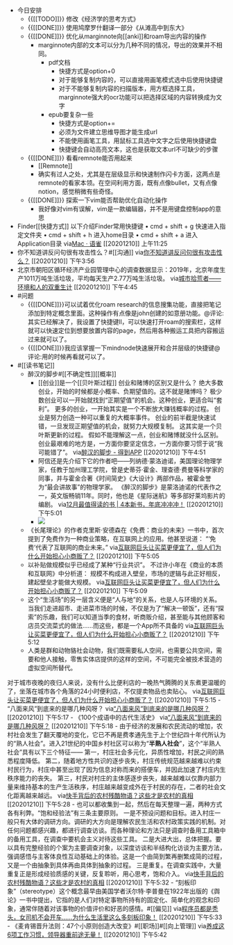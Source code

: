- 今日安排
    - {{[[TODO]]}} 修改《经济学的思考方式》
    - {{[[DONE]]}} 使用鸠摩罗什翻译一部分《从滩高中到东大》
    - {{[[DONE]]}} 优化从marginnote向[[anki]]和roam导出内容的操作
        - marginnote内部的文本可以分为几种不同的情况，导出的效果并不相同。
            - pdf文档
                - 快捷方式是option+0
                - 对于能够复制内容的，可以直接用画笔模式选中后使用快捷键
                - 对于不能够复制内容的扫描版本，用方框选择工具，marginnote强大的ocr功能可以把选择区域的内容转换成为文字
            - epub要复杂一些
                - 快捷方式是option+=
                - 必须为文件建立思维导图才能生成url
                - 不能使用画笔工具，用鼠标工具选中文字之后使用快捷键盘
                - 快捷键会自动高亮文本，这也是获取文本url不可缺少的步骤
    - {{[[DONE]]}} 看看remnote能否用起来
        - [[Remnote]]
        - 确实有过人之处，尤其是在层级显示和快速制作闪卡方面，这两点是remnote的看家本领。在空间利用方面，既有点像bullet，又有点像notion，感觉稍微有些奇怪。
    - {{[[DONE]]}} 探索一下vim能否帮助优化自动化操作
        - 我好像对vim有误解，vim是一款编辑器，并不是用键盘控制app的意思
- Finder[[快捷方式]]
以下介绍Finder常用快捷键
• cmd + shift + g 快速进入指定文件夹
• cmd + shift + h 进入home目录
• cmd + shift + a 进入Application目录
via[Mac · 语雀](https://www.yuque.com/rdmix/mac/pqrtrd)
[[20201210]] 上午11:25
- 你不知道讲反问句很有攻击性么？#[[沟通]]
via[你不知道讲反问句很有攻击性么？](https://mp.weixin.qq.com/s?__biz=MjM5NTU3ODIyMQ==&mid=2651199689&idx=2&sn=933043f1ef39d30f9e8a7857431b2dba&chksm=bd04d0cb8a7359dd0d2f4ae100c323cedd2548c2546864f95881615b151359364ceccedee7d9)
[[20201210]] 下午3:56
- 北京市朝阳区循环经济产业园管理中心的调查数据显示：2019年，北京年度生产1011万吨生活垃圾，平均每天生产2.77万吨生活垃圾。
via[城市拾荒者——环境和人的双重生计](https://mp.weixin.qq.com/s?__biz=MzA4NzAxMjQyMg==&mid=2650089906&idx=3&sn=241b78f851a44629a159201e6012c001&chksm=883e6c9bbf49e58d200addb063417b01a1f1d45811f0e05b00561cf4c3f5f1857ef5da4a9068)
[[20201210]] 下午4:45
- #问题
    - {{[[DONE]]}}可以试着优化roam research的信息搜集功能，直接把笔记添加到特定概念里面。这种操作有点像是john创建的如意册功能。@评论:其实已经解决了，我设置了快捷键ll，可以快速打开roam的搜索栏，这样就可以快速定位到想要放置内容的page，然后用各种搬运工具把内容搬运过来就可以了。
    - {{[[DONE]]}}我应该掌握一下mindnode快速展开和合并层级的快捷键@评论:用的时候再看就可以了。
- #[[读书笔记]]
    - 醉汉的脚步#[[不确定性]][[概率]]
        - [[创业]]是一个[[贝叶斯过程]]
创业和赌博的区别又是什么？
绝大多数创业，开始的时候都是小概率、负期望值的。这不就是赌博吗？
极少数创业可以一开始就找到“正期望值”的机会。这种创业，更适合叫“套利”。
更多的创业，一开始其实是一个不断放大赚钱概率的过程。
创业是努力创造一种可以重复的大概率事件。
创业的前半截是快速试错，一旦发现正期望值的机会，就努力大规模复制。
这其实是一个贝叶斯更新的过程。
假如不能理解这一点，创业和赌博就没什么区别。
创业最艰难的地方是，一方面你要坚定信念，一方面你要习惯于说“我可能错了”。
via[醉汉的脚步 - 得到APP](https://www.dedao.cn/reader?id=ZykJDGjQ7AOLNa642rbP8dkEgemKDwdlkgwXoVRjpBxl95MJzqvYGynZ18MEl5Bo)
[[20201210]] 下午4:51
        - 阿信还是先介绍下它的作者吧——列纳德·蒙洛迪诺，美国理论物理学家，任教于加州理工学院，曾是史蒂芬·霍金、理查德·费曼等科学家的同事，并与霍金合著《时间简史》《大设计》两部作品，被霍金誉为“最会讲故事”的物理学家。
《醉汉的脚步》是蒙洛迪诺的代表作之一，英文版畅销11年。同时，他也是《星际迷航》等多部好莱坞影片的编剧。
via[12月最值得读的书 | 4本新书，年底冲冲冲！](https://mp.weixin.qq.com/s?__biz=MjM5NzUzODI1Mg==&mid=2652637265&idx=1&sn=0443c0c1a7e977bb9990ee722d2411a7&chksm=bd30d8f28a4751e43d9c54f3a9210b866bd1b87e1c02ebff176f628b49753a5d6601d0307df2)
[[20201210]] 下午5:01
        - ![](https://firebasestorage.googleapis.com/v0/b/firescript-577a2.appspot.com/o/imgs%2Fapp%2Fxinyiheng%2FnvgYRp1pMI.png?alt=media&token=eab96822-0a7d-4f36-83ef-f5a070974c74)
    - 《长尾理论》的作者克里斯·安德森在《免费：商业的未来》一书中，首次提到了免费作为一种商业策略，在互联网上的应用。他甚至说道：
“‘免费’代表了互联网的商业未来。”
via[互联网巨头让买菜更便宜了，但人们为什么开始担心小商贩了？](https://mp.weixin.qq.com/s?__biz=MjM5NzUzODI1Mg==&mid=2652638090&idx=1&sn=c940f25c8734729f4dc37e2e2480899e&chksm=bd30db298a47523fd14470837906cedb8198ae12250f2ace63dfba37ce2996bb20f58435c033)
[[20201210]] 下午5:05
    - 以补贴做规模似乎已经成了某种“行业共识”。
不过许小年在《商业的本质和互联网》中分析道：
规模不构成进入壁垒，市场的逻辑与此正好相反，建起壁垒才能做大规模。
via[互联网巨头让买菜更便宜了，但人们为什么开始担心小商贩了？](https://mp.weixin.qq.com/s?__biz=MjM5NzUzODI1Mg==&mid=2652638090&idx=1&sn=c940f25c8734729f4dc37e2e2480899e&chksm=bd30db298a47523fd14470837906cedb8198ae12250f2ace63dfba37ce2996bb20f58435c033)
[[20201210]] 下午5:09
    - 这个“生活场”的另一层含义便是“人与地”的关系，也是人与环境的关系。
当我们走进超市、走进菜市场的时候，不仅是为了“解决一顿饭”，还有“探索”的乐趣，我们可以知道当季的食材，听商贩介绍，甚至能与其他顾客和店员交流菜式的做法……而这些，都是一个App所不具备的
via[互联网巨头让买菜更便宜了，但人们为什么开始担心小商贩了？](https://mp.weixin.qq.com/s?__biz=MjM5NzUzODI1Mg==&mid=2652638090&idx=1&sn=c940f25c8734729f4dc37e2e2480899e&chksm=bd30db298a47523fd14470837906cedb8198ae12250f2ace63dfba37ce2996bb20f58435c033)
[[20201210]] 下午5:12
    - 人类是群和动物貉社会动物，我们既需要私人空间，也需要公共空间，需要和他人接触，零售实体店提供的这样的空间，不可能完全被技术营造的虚拟空间所替代。

对于城市夜晚的夜归人来说，没有什么比便利店的一晚热气腾腾的关东煮更温暖的了，坐落在城市各个角落的24小时便利店，不仅提卖物品也卖贴心。
via[互联网巨头让买菜更便宜了，但人们为什么开始担心小商贩了？](https://mp.weixin.qq.com/s?__biz=MjM5NzUzODI1Mg==&mid=2652638090&idx=1&sn=c940f25c8734729f4dc37e2e2480899e&chksm=bd30db298a47523fd14470837906cedb8198ae12250f2ace63dfba37ce2996bb20f58435c033)
[[20201210]] 下午5:15
    - “八面来风”到底来的是哪几种风呀？
via[“八面来风”到底来的是哪几种风呀？](https://mp.weixin.qq.com/s?__biz=MjM5MjI5NjI4MQ==&mid=2650230923&idx=1&sn=337bfddea74ac1ed1abddfaef4e7c101&chksm=beab8cbd89dc05ab884adc14536244cb6e13005fc4830c8630a852f3084853c90d22e7232319)
[[20201210]] 下午5:17
    - 《100个成语中的古代生活史》
via[“八面来风”到底来的是哪几种风呀？](https://mp.weixin.qq.com/s?__biz=MjM5MjI5NjI4MQ==&mid=2650230923&idx=1&sn=337bfddea74ac1ed1abddfaef4e7c101&chksm=beab8cbd89dc05ab884adc14536244cb6e13005fc4830c8630a852f3084853c90d22e7232319)
[[20201210]] 下午5:18
    - 由于经济的发展和农民流动的增加，农村社会发生了翻天覆地的变化，它已不再是费孝通先生于上个世纪四十年代所认为的“熟人社会”。进入21世纪的中国乡村社区可以称为“**半熟人社会**”，这个“半熟人社会”具有以下三个特征——
第一，村庄社会多元化，异质性增加，村民之间的熟悉程度降低。
第二，随着地方性共识的逐步丧失，村庄传统规范越来越难以约束村民行为，村庄中甚至出现了因为信息对称而来的搭便车，并因此加速了村庄内生秩序能力的丧失。
第三，村民对村庄的主体感逐步丧失，越来越难以仅靠内部力量来维持基本的生产生活秩序，村庄越来越变成外在于村民的存在，二者的社会文化距离越来越远。
via[快手背后的农村残酷物语？这些才是农村的真相](https://mp.weixin.qq.com/s?__biz=MjM5MzE4MTE0MQ==&mid=2652865101&idx=1&sn=8cdb16ce1c0a1a1983f0126232160c38&chksm=bd71def78a0657e1d4a0d41ee8e5dcbc1c20ddb5ab0316206d7cd70571fe71ec29a95dfad01c)
[[20201210]] 下午5:28
    - 也可以都收集到一起，然后在每天整理一遍，两种方式各有利弊。“饱和经验法”有三条主要原则。
一是不预设问题和目标。进入村庄一般只有大体的调研方向。调研的大方向是理解农民生活和农村政策实践的机制。对任何问题都感兴趣，都进行调查访谈。而各种理论和方法只是调查时备用工具箱中的备用工具，在调查中要机会主义对待这些工具。
二是大进大出，总体把握。要以具有完整经验的个案为主要调查对象，以深度访谈和半结构化访谈为主要方法，强调感悟与主客体良性互动基础上的体验。这是一个由简到繁再删繁成简的过程，又是一个由抽象到具体再由具体到抽象的过程。
三是重复。在调查实践中，大量重复正是形成经验质感的关键，反复聆听，用心思考，饱和介入。
via[快手背后的农村残酷物语？这些才是农村的真相](https://mp.weixin.qq.com/s?__biz=MjM5MzE4MTE0MQ==&mid=2652865101&idx=1&sn=8cdb16ce1c0a1a1983f0126232160c38&chksm=bd71def78a0657e1d4a0d41ee8e5dcbc1c20ddb5ab0316206d7cd70571fe71ec29a95dfad01c)
[[20201210]] 下午5:32
    - “刻板印象”（stereotype）这个概念最早由美国学者沃尔特·李普曼在1922年出版的《舆论》一书中提出，它指的是人们对特定事物所持有的固定化、简单化的观念和印象，通常伴随着对该事物的价值评价和好恶的感情。#[[偏见]]
via[程序员都是秃头，女司机不会开车……为什么生活里这么多刻板印象！](https://mp.weixin.qq.com/s?__biz=MjM5MzE4MTE0MQ==&mid=2652865027&idx=1&sn=1566f753e0bdd8f43a6a396e1b600451&chksm=bd71deb98a0657af7eaad116ac99924374092f7e86f7f90725a2b0dccefb4c5fa443672d4cca)
[[20201210]] 下午5:33
    - 《麦肯锡晋升法则：47个小原则创造大改变》#[[职场]]#[[向上管理]]
via[养成这6项工作习惯，领导器重前途无量！](https://mp.weixin.qq.com/s?__biz=MjM5NTU3ODIyMQ==&mid=2651199663&idx=2&sn=e31f729feb6004c30f6ac1f31763c679&chksm=bd04d0ad8a7359bb4ec5c221d97a68657eb0810f6cc295176d6c537a4316b9fbabbcf4d04132)
[[20201210]] 下午5:42
